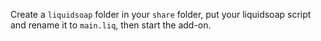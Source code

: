 Create a `liquidsoap` folder in your `share` folder, put your liquidsoap script and rename it to `main.liq`, then start the add-on.